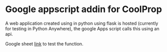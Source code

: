 # Google appscript addin for CoolProp

A web application created using in python using flask is hosted (currently for testing in Python Anywhere), the google Apps script calls this using an api.

Google sheet [link](https://docs.google.com/spreadsheets/d/1vU6Hx7oFZxdVOvrh6zusoLPGNxDD-TWY5mbbEt8bUOU/edit#gid=0) to test the function. 

